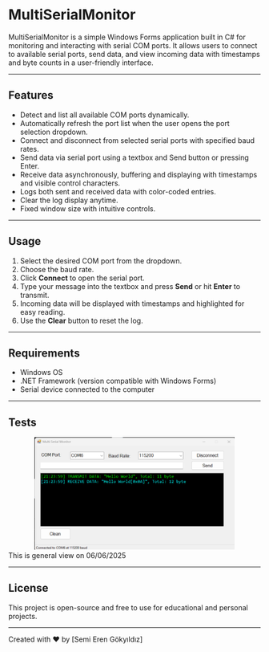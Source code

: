 # MultiSerialMonitor

MultiSerialMonitor is a simple Windows Forms application built in C# for monitoring and interacting with serial COM ports. It allows users to connect to available serial ports, send data, and view incoming data with timestamps and byte counts in a user-friendly interface.
<hr>

## Features

- Detect and list all available COM ports dynamically.
- Automatically refresh the port list when the user opens the port selection dropdown.
- Connect and disconnect from selected serial ports with specified baud rates.
- Send data via serial port using a textbox and Send button or pressing Enter.
- Receive data asynchronously, buffering and displaying with timestamps and visible control characters.
- Logs both sent and received data with color-coded entries.
- Clear the log display anytime.
- Fixed window size with intuitive controls.
<hr>

## Usage

1. Select the desired COM port from the dropdown.
2. Choose the baud rate.
3. Click **Connect** to open the serial port.
4. Type your message into the textbox and press **Send** or hit **Enter** to transmit.
5. Incoming data will be displayed with timestamps and highlighted for easy reading.
6. Use the **Clear** button to reset the log.
<hr>

## Requirements

- Windows OS
- .NET Framework (version compatible with Windows Forms)
- Serial device connected to the computer
<hr>

## Tests
<div style="text-align: center;">
  <img src="images/test1.png" alt="Test 1 Image" width="400">
</div>
This is general view on 06/06/2025
<hr>

## License

This project is open-source and free to use for educational and personal projects.

<hr>

Created with ❤️ by [Semi Eren Gökyıldız]
